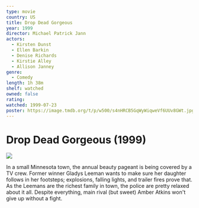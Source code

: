 ```yaml
---
type: movie
country: US
title: Drop Dead Gorgeous
year: 1999
director: Michael Patrick Jann
actors:
  - Kirsten Dunst
  - Ellen Barkin
  - Denise Richards
  - Kirstie Alley
  - Allison Janney
genre:
  - Comedy
length: 1h 38m
shelf: watched
owned: false
rating:
watched: 1999-07-23
poster: https://image.tmdb.org/t/p/w500/s4nHRCB5GqWyWiqweVf6UUv8GWt.jpg
---
```


# Drop Dead Gorgeous (1999)

![](https://image.tmdb.org/t/p/w500/s4nHRCB5GqWyWiqweVf6UUv8GWt.jpg)

In a small Minnesota town, the annual beauty pageant is being covered by a TV crew. Former winner Gladys Leeman wants to make sure her daughter follows in her footsteps; explosions, falling lights, and trailer fires prove that. As the Leemans are the richest family in town, the police are pretty relaxed about it all. Despite everything, main rival (but sweet) Amber Atkins won't give up without a fight.